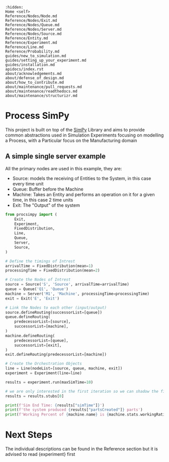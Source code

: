 ```{toctree}
:hidden:
Home <self>
Reference/Nodes/Node.md
Reference/Nodes/Exit.md
Reference/Nodes/Queue.md
Reference/Nodes/Server.md
Reference/Nodes/Source.md
Reference/Entity.md
Reference/Experiment.md
Reference/Line.md
Reference/Probability.md
guides/new_to_simulation.md
guides/setting_up_your_experiment.md
guides/installation.md
apidocs/index.rst
about/acknowledgements.md
about/defense_of_design.md
about/how_to_contribute.md
about/maintenance/pull_requests.md
about/maintenance/readthedocs.md
about/maintenance/structurizr.md
```
# Process SimPy
This project is built on top of the [SimPy](https://simpy.readthedocs.io/en/latest/) Library and aims to provide common abstractions used in Simulation Experiments focusing on modelling a Process, with a Particular focus on the Manufacturing domain
## A simple single server example
All the primary nodes are used in this example, they are:
- Source: models the receiving of Entities to the System, in this case every time unit
- Queue: Buffer before the Machine
- Machine: Takes an Entity and performs an operation on it for a given time, in this case 2 time units
- Exit: The "Output" of the system

```python
from procsimpy import (
    Exit,
    Experiment,
    FixedDistribution,
    Line,
    Queue,
    Server,
    Source,
)

# Define the timings of Intrest
arrivalTime = FixedDistribution(mean=1)
processingTime = FixedDistribution(mean=2)

# Create the Nodes of Intrest
source = Source('S', 'Source', arrivalTime=arrivalTime)
queue = Queue('Q1', 'Queue')
machine = Server('M1', 'Machine', processingTime=processingTime)
exit = Exit('E', 'Exit')

# Link the Nodes to each other (input/output)
source.defineRouting(successorList=[queue])
queue.defineRouting(
    predecessorList=[source],
    successorList=[machine],
)
machine.defineRouting(
    predecessorList=[queue],
    successorList=[exit],
)
exit.defineRouting(predecessorList=[machine])

# Create the Orchestration Objects
line = Line(nodeList=[source, queue, machine, exit])
experiment = Experiment(line=line)

results = experiment.run(maxSimTime=10)

# we are only interested in the first iteration so we can shadow the first results stub
results = results.stubs[0]  

print(f'Sim End Time: {results["simTime"]}')
print(f'the system produced {results["partsCreated"]} parts')
print(f'Working Percent of {machine.name} is {machine.stats.workingRatio:.2%}')
```
# Next Steps
The individual descriptions can be found in the Reference section but it is advised to read {experiment} first
